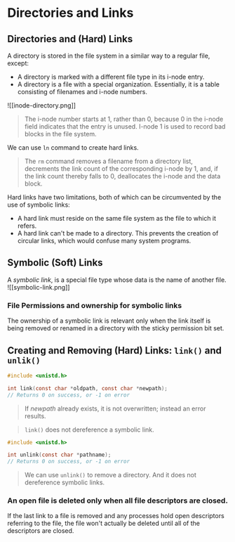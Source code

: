 # Directories and Links

## Directories and (Hard) Links
A directory is stored in the file system in a similar way to a regular file, except:
- A directory is marked with a different file type in its i-node entry.
- A directory is a file with a special organization. Essentially, it is a table consisting of filenames and i-node numbers.

![[inode-directory.png]]
> The i-node number starts at 1, rather than 0, because 0 in the i-node field indicates that the entry is unused. I-node 1 is used to record bad blocks in the file system.

We can use `ln` command to create hard links.
> The `rm` command removes a filename from a directory list, decrements the link count of the corresponding i-node by 1, and, if the link count thereby falls to 0, deallocates the i-node and the data block.

Hard links have two limitations, both of which can be circumvented by the use of symbolic links:
- A hard link must reside on the same file system as the file to which it refers.
- A hard link can't be made to a directory. This prevents the creation of circular links, which would confuse many system programs.

## Symbolic (Soft) Links
A *symbolic link*, is a special file type whose data is the name of another file.
![[symbolic-link.png]]

### File Permissions and ownership for symbolic links
The ownership of a symbolic link is relevant only when the link itself is being removed or renamed in a directory with the sticky permission bit set.

## Creating and Removing (Hard) Links: `link()` and `unlik()`
```c
#include <unistd.h>

int link(const char *oldpath, const char *newpath);
// Returns 0 on success, or -1 on error
```

> If *newpath* already exists, it is not overwritten; instead an error results.

> `link()` does not dereference a symbolic link.

```c
#include <unistd.h>

int unlink(const char *pathname);
// Returns 0 on success, or -1 on error
```

> We can use `unlink()` to remove a directory. And it does not dereference symbolic links.

### An open file is deleted only when all file descriptors are closed.
If the last link to a file is removed and any processes hold open descriptors referring to the file, the file won't actually be deleted until all of the descriptors are closed.


